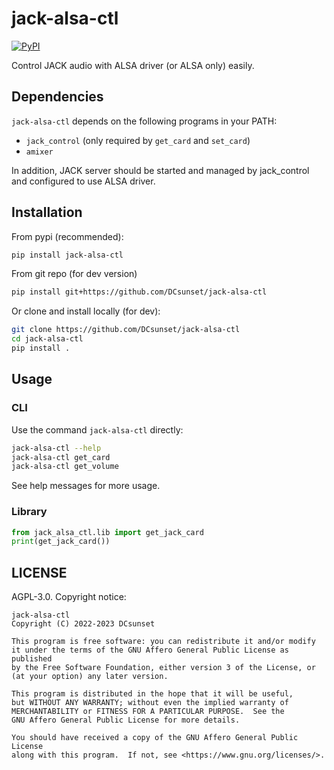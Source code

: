 # jack-alsa-ctl

[![PyPI](https://img.shields.io/pypi/v/jack-alsa-ctl)](https://pypi.org/project/jack-alsa-ctl/)

Control JACK audio with ALSA driver (or ALSA only) easily.

## Dependencies

`jack-alsa-ctl` depends on the following programs in your PATH:

* `jack_control` (only required by `get_card` and `set_card`)
* `amixer`

In addition, JACK server should be started and managed by jack_control and configured to use ALSA driver.


## Installation

From pypi (recommended):

```sh
pip install jack-alsa-ctl
```

From git repo (for dev version)

```sh
pip install git+https://github.com/DCsunset/jack-alsa-ctl
```

Or clone and install locally (for dev):

```sh
git clone https://github.com/DCsunset/jack-alsa-ctl
cd jack-alsa-ctl
pip install .
```

## Usage

### CLI

Use the command `jack-alsa-ctl` directly:

```sh
jack-alsa-ctl --help
jack-alsa-ctl get_card
jack-alsa-ctl get_volume
```

See help messages for more usage.

### Library

```py
from jack_alsa_ctl.lib import get_jack_card
print(get_jack_card())
```


## LICENSE

AGPL-3.0. Copyright notice:

    jack-alsa-ctl
    Copyright (C) 2022-2023 DCsunset

    This program is free software: you can redistribute it and/or modify
    it under the terms of the GNU Affero General Public License as published
    by the Free Software Foundation, either version 3 of the License, or
    (at your option) any later version.

    This program is distributed in the hope that it will be useful,
    but WITHOUT ANY WARRANTY; without even the implied warranty of
    MERCHANTABILITY or FITNESS FOR A PARTICULAR PURPOSE.  See the
    GNU Affero General Public License for more details.

    You should have received a copy of the GNU Affero General Public License
    along with this program.  If not, see <https://www.gnu.org/licenses/>.

